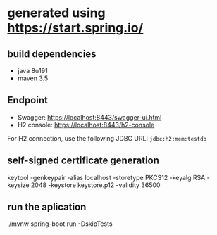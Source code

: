 # generated using <https://start.spring.io/>

## build dependencies

- java 8u191
- maven 3.5

## Endpoint

- Swagger: <https://localhost:8443/swagger-ui.html>
- H2 console: <https://localhost:8443/h2-console>

For H2 connection, use the following JDBC URL: `jdbc:h2:mem:testdb`

## self-signed certificate generation

keytool -genkeypair -alias localhost -storetype PKCS12 -keyalg RSA -keysize 2048 -keystore keystore.p12 -validity 36500

## run the aplication

./mvnw spring-boot:run -DskipTests
